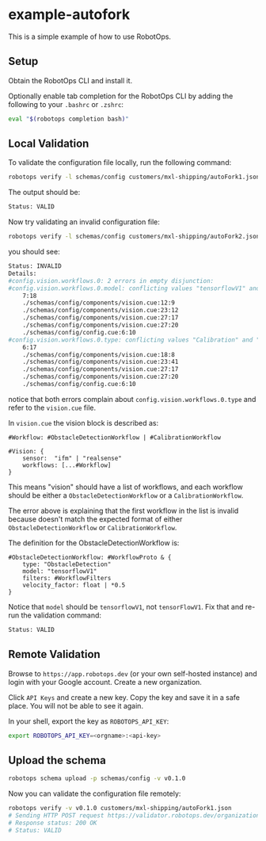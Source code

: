 # example-autofork

This is a simple example of how to use RobotOps.

## Setup

Obtain the RobotOps CLI and install it.

Optionally enable tab completion for the RobotOps CLI by adding the following to your `.bashrc` or `.zshrc`:

```bash
eval "$(robotops completion bash)"
```

## Local Validation

To validate the configuration file locally, run the following command:
```bash
robotops verify -l schemas/config customers/mxl-shipping/autoFork1.json
```

The output should be:
```bash
Status: VALID
```

Now try validating an invalid configuration file:
```bash
robotops verify -l schemas/config customers/mxl-shipping/autoFork2.json
```

you should see:
```bash
Status: INVALID
Details:
#config.vision.workflows.0: 2 errors in empty disjunction:
#config.vision.workflows.0.model: conflicting values "tensorflowV1" and "tensorFlowV1":
    7:18
    ./schemas/config/components/vision.cue:12:9
    ./schemas/config/components/vision.cue:23:12
    ./schemas/config/components/vision.cue:27:17
    ./schemas/config/components/vision.cue:27:20
    ./schemas/config/config.cue:6:10
#config.vision.workflows.0.type: conflicting values "Calibration" and "ObstacleDetection":
    6:17
    ./schemas/config/components/vision.cue:18:8
    ./schemas/config/components/vision.cue:23:41
    ./schemas/config/components/vision.cue:27:17
    ./schemas/config/components/vision.cue:27:20
    ./schemas/config/config.cue:6:10
```

notice that both errors complain about `config.vision.workflows.0.type` and refer to the `vision.cue` file.

In `vision.cue` the vision block is described as:

```cue
#Workflow: #ObstacleDetectionWorkflow | #CalibrationWorkflow

#Vision: {
    sensor:  "ifm" | "realsense"
    workflows: [...#Workflow]
}
```

This means "vision" should have a list of workflows, and each workflow should be either a `ObstacleDetectionWorkflow` or a `CalibrationWorkflow`.

The error above is explaining that the first workflow in the list is invalid because doesn't match the expected format of either `ObstacleDetectionWorkflow` or `CalibrationWorkflow`.

The definition for the ObstacleDetectionWorkflow is:

```cue
#ObstacleDetectionWorkflow: #WorkflowProto & {
	type: "ObstacleDetection"
	model: "tensorflowV1"
	filters: #WorkflowFilters
	velocity_factor: float | *0.5
}
```

Notice that `model` should be `tensorflowV1`, not `tensorFlowV1`. Fix that and re-run the validation command:

```bash
Status: VALID
```

## Remote Validation

Browse to `https://app.robotops.dev` (or your own self-hosted instance) and login with your Google account. Create a new organization.

Click `API Keys` and create a new key. Copy the key and save it in a safe place. You will not be able to see it again.

In your shell, export the key as `ROBOTOPS_API_KEY`:

```bash
export ROBOTOPS_API_KEY=<orgname>:<api-key>
```

## Upload the schema

```bash
robotops schema upload -p schemas/config -v v0.1.0

```
Now you can validate the configuration file remotely:

```bash
robotops verify -v v0.1.0 customers/mxl-shipping/autoFork1.json
# Sending HTTP POST request https://validator.robotops.dev/organization/autofork/schema/validate ...
# Response status: 200 OK
# Status: VALID
```